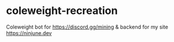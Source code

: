 # coleweight-recreation
Coleweight bot for https://discord.gg/mining & backend for my site https://ninjune.dev